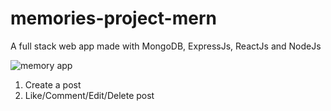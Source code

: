 # memories-project-mern
A full stack web app made with MongoDB, ExpressJs, ReactJs and NodeJs

![memory app](https://user-images.githubusercontent.com/69843232/127063963-a3bfad22-3cd8-443b-ae87-81b013f6cce5.png)

1. Create a post
2. Like/Comment/Edit/Delete post


